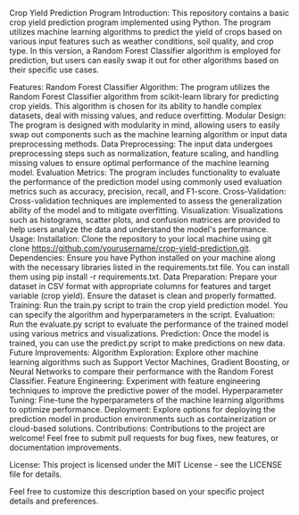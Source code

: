 Crop Yield Prediction Program
Introduction:
This repository contains a basic crop yield prediction program implemented using Python. The program utilizes machine learning algorithms to predict the yield of crops based on various input features such as weather conditions, soil quality, and crop type. In this version, a Random Forest Classifier algorithm is employed for prediction, but users can easily swap it out for other algorithms based on their specific use cases.

Features:
Random Forest Classifier Algorithm: The program utilizes the Random Forest Classifier algorithm from scikit-learn library for predicting crop yields. This algorithm is chosen for its ability to handle complex datasets, deal with missing values, and reduce overfitting.
Modular Design: The program is designed with modularity in mind, allowing users to easily swap out components such as the machine learning algorithm or input data preprocessing methods.
Data Preprocessing: The input data undergoes preprocessing steps such as normalization, feature scaling, and handling missing values to ensure optimal performance of the machine learning model.
Evaluation Metrics: The program includes functionality to evaluate the performance of the prediction model using commonly used evaluation metrics such as accuracy, precision, recall, and F1-score.
Cross-Validation: Cross-validation techniques are implemented to assess the generalization ability of the model and to mitigate overfitting.
Visualization: Visualizations such as histograms, scatter plots, and confusion matrices are provided to help users analyze the data and understand the model's performance.
Usage:
Installation: Clone the repository to your local machine using git clone https://github.com/yourusername/crop-yield-prediction.git.
Dependencies: Ensure you have Python installed on your machine along with the necessary libraries listed in the requirements.txt file. You can install them using pip install -r requirements.txt.
Data Preparation: Prepare your dataset in CSV format with appropriate columns for features and target variable (crop yield). Ensure the dataset is clean and properly formatted.
Training: Run the train.py script to train the crop yield prediction model. You can specify the algorithm and hyperparameters in the script.
Evaluation: Run the evaluate.py script to evaluate the performance of the trained model using various metrics and visualizations.
Prediction: Once the model is trained, you can use the predict.py script to make predictions on new data.
Future Improvements:
Algorithm Exploration: Explore other machine learning algorithms such as Support Vector Machines, Gradient Boosting, or Neural Networks to compare their performance with the Random Forest Classifier.
Feature Engineering: Experiment with feature engineering techniques to improve the predictive power of the model.
Hyperparameter Tuning: Fine-tune the hyperparameters of the machine learning algorithms to optimize performance.
Deployment: Explore options for deploying the prediction model in production environments such as containerization or cloud-based solutions.
Contributions:
Contributions to the project are welcome! Feel free to submit pull requests for bug fixes, new features, or documentation improvements.

License:
This project is licensed under the MIT License - see the LICENSE file for details.

Feel free to customize this description based on your specific project details and preferences.
